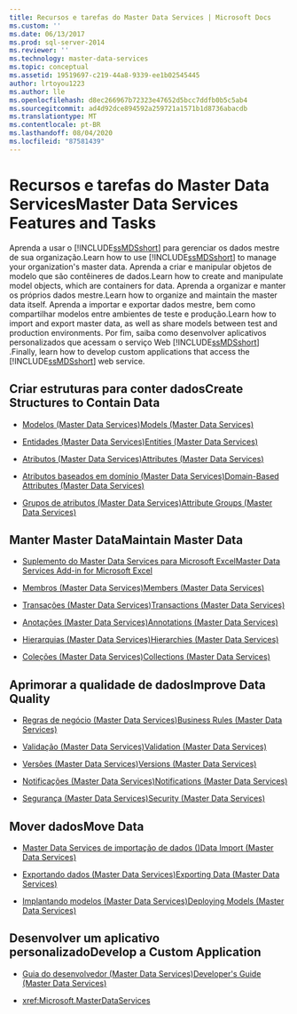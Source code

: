 ```yaml
---
title: Recursos e tarefas do Master Data Services | Microsoft Docs
ms.custom: ''
ms.date: 06/13/2017
ms.prod: sql-server-2014
ms.reviewer: ''
ms.technology: master-data-services
ms.topic: conceptual
ms.assetid: 19519697-c219-44a8-9339-ee1b02545445
author: lrtoyou1223
ms.author: lle
ms.openlocfilehash: d8ec266967b72323e47652d5bcc7ddfb0b5c5ab4
ms.sourcegitcommit: ad4d92dce894592a259721a1571b1d8736abacdb
ms.translationtype: MT
ms.contentlocale: pt-BR
ms.lasthandoff: 08/04/2020
ms.locfileid: "87581439"
---
```

# <a name="master-data-services-features-and-tasks"></a><span data-ttu-id="4ed09-102">Recursos e tarefas do Master Data Services</span><span class="sxs-lookup"><span data-stu-id="4ed09-102">Master Data Services Features and Tasks</span></span>
  <span data-ttu-id="4ed09-103">Aprenda a usar o [!INCLUDE[ssMDSshort](../includes/ssmdsshort-md.md)] para gerenciar os dados mestre de sua organização.</span><span class="sxs-lookup"><span data-stu-id="4ed09-103">Learn how to use [!INCLUDE[ssMDSshort](../includes/ssmdsshort-md.md)] to manage your organization's master data.</span></span> <span data-ttu-id="4ed09-104">Aprenda a criar e manipular objetos de modelo que são contêineres de dados.</span><span class="sxs-lookup"><span data-stu-id="4ed09-104">Learn how to create and manipulate model objects, which are containers for data.</span></span> <span data-ttu-id="4ed09-105">Aprenda a organizar e manter os próprios dados mestre.</span><span class="sxs-lookup"><span data-stu-id="4ed09-105">Learn how to organize and maintain the master data itself.</span></span> <span data-ttu-id="4ed09-106">Aprenda a importar e exportar dados mestre, bem como compartilhar modelos entre ambientes de teste e produção.</span><span class="sxs-lookup"><span data-stu-id="4ed09-106">Learn how to import and export master data, as well as share models between test and production environments.</span></span> <span data-ttu-id="4ed09-107">Por fim, saiba como desenvolver aplicativos personalizados que acessam o serviço Web [!INCLUDE[ssMDSshort](../includes/ssmdsshort-md.md)] .</span><span class="sxs-lookup"><span data-stu-id="4ed09-107">Finally, learn how to develop custom applications that access the [!INCLUDE[ssMDSshort](../includes/ssmdsshort-md.md)] web service.</span></span>  
  
## <a name="create-structures-to-contain-data"></a><span data-ttu-id="4ed09-108">Criar estruturas para conter dados</span><span class="sxs-lookup"><span data-stu-id="4ed09-108">Create Structures to Contain Data</span></span>  
  
-   [<span data-ttu-id="4ed09-109">Modelos &#40;Master Data Services&#41;</span><span class="sxs-lookup"><span data-stu-id="4ed09-109">Models &#40;Master Data Services&#41;</span></span>](models-master-data-services.md)  
  
-   [<span data-ttu-id="4ed09-110">Entidades &#40;Master Data Services&#41;</span><span class="sxs-lookup"><span data-stu-id="4ed09-110">Entities &#40;Master Data Services&#41;</span></span>](../../2014/master-data-services/entities-master-data-services.md)  
  
-   [<span data-ttu-id="4ed09-111">Atributos &#40;Master Data Services&#41;</span><span class="sxs-lookup"><span data-stu-id="4ed09-111">Attributes &#40;Master Data Services&#41;</span></span>](../../2014/master-data-services/attributes-master-data-services.md)  
  
-   [<span data-ttu-id="4ed09-112">Atributos baseados em domínio &#40;Master Data Services&#41;</span><span class="sxs-lookup"><span data-stu-id="4ed09-112">Domain-Based Attributes &#40;Master Data Services&#41;</span></span>](../../2014/master-data-services/domain-based-attributes-master-data-services.md)  
  
-   [<span data-ttu-id="4ed09-113">Grupos de atributos &#40;Master Data Services&#41;</span><span class="sxs-lookup"><span data-stu-id="4ed09-113">Attribute Groups &#40;Master Data Services&#41;</span></span>](../../2014/master-data-services/attribute-groups-master-data-services.md)  
  
## <a name="maintain-master-data"></a><span data-ttu-id="4ed09-114">Manter Master Data</span><span class="sxs-lookup"><span data-stu-id="4ed09-114">Maintain Master Data</span></span>  
  
-   [<span data-ttu-id="4ed09-115">Suplemento do Master Data Services para Microsoft Excel</span><span class="sxs-lookup"><span data-stu-id="4ed09-115">Master Data Services Add-in for Microsoft Excel</span></span>](microsoft-excel-add-in/master-data-services-add-in-for-microsoft-excel.md)  
  
-   [<span data-ttu-id="4ed09-116">Membros &#40;Master Data Services&#41;</span><span class="sxs-lookup"><span data-stu-id="4ed09-116">Members &#40;Master Data Services&#41;</span></span>](../../2014/master-data-services/members-master-data-services.md)  
  
-   [<span data-ttu-id="4ed09-117">Transações &#40;Master Data Services&#41;</span><span class="sxs-lookup"><span data-stu-id="4ed09-117">Transactions &#40;Master Data Services&#41;</span></span>](../../2014/master-data-services/transactions-master-data-services.md)  
  
-   [<span data-ttu-id="4ed09-118">Anotações &#40;Master Data Services&#41;</span><span class="sxs-lookup"><span data-stu-id="4ed09-118">Annotations &#40;Master Data Services&#41;</span></span>](../../2014/master-data-services/annotations-master-data-services.md)  
  
-   [<span data-ttu-id="4ed09-119">Hierarquias &#40;Master Data Services&#41;</span><span class="sxs-lookup"><span data-stu-id="4ed09-119">Hierarchies &#40;Master Data Services&#41;</span></span>](../../2014/master-data-services/hierarchies-master-data-services.md)  
  
-   [<span data-ttu-id="4ed09-120">Coleções &#40;Master Data Services&#41;</span><span class="sxs-lookup"><span data-stu-id="4ed09-120">Collections &#40;Master Data Services&#41;</span></span>](../../2014/master-data-services/collections-master-data-services.md)  
  
## <a name="improve-data-quality"></a><span data-ttu-id="4ed09-121">Aprimorar a qualidade de dados</span><span class="sxs-lookup"><span data-stu-id="4ed09-121">Improve Data Quality</span></span>  
  
-   [<span data-ttu-id="4ed09-122">Regras de negócio &#40;Master Data Services&#41;</span><span class="sxs-lookup"><span data-stu-id="4ed09-122">Business Rules &#40;Master Data Services&#41;</span></span>](../../2014/master-data-services/business-rules-master-data-services.md)  
  
-   [<span data-ttu-id="4ed09-123">Validação &#40;Master Data Services&#41;</span><span class="sxs-lookup"><span data-stu-id="4ed09-123">Validation &#40;Master Data Services&#41;</span></span>](../../2014/master-data-services/validation-master-data-services.md)  
  
-   [<span data-ttu-id="4ed09-124">Versões &#40;Master Data Services&#41;</span><span class="sxs-lookup"><span data-stu-id="4ed09-124">Versions &#40;Master Data Services&#41;</span></span>](../../2014/master-data-services/versions-master-data-services.md)  
  
-   [<span data-ttu-id="4ed09-125">Notificações &#40;Master Data Services&#41;</span><span class="sxs-lookup"><span data-stu-id="4ed09-125">Notifications &#40;Master Data Services&#41;</span></span>](../../2014/master-data-services/notifications-master-data-services.md)  
  
-   [<span data-ttu-id="4ed09-126">Segurança &#40;Master Data Services&#41;</span><span class="sxs-lookup"><span data-stu-id="4ed09-126">Security &#40;Master Data Services&#41;</span></span>](../../2014/master-data-services/security-master-data-services.md)  
  
## <a name="move-data"></a><span data-ttu-id="4ed09-127">Mover dados</span><span class="sxs-lookup"><span data-stu-id="4ed09-127">Move Data</span></span>  
  
-   [<span data-ttu-id="4ed09-128">Master Data Services de importação de dados &#40;&#41;</span><span class="sxs-lookup"><span data-stu-id="4ed09-128">Data Import &#40;Master Data Services&#41;</span></span>](overview-importing-data-from-tables-master-data-services.md)  
  
-   [<span data-ttu-id="4ed09-129">Exportando dados &#40;Master Data Services&#41;</span><span class="sxs-lookup"><span data-stu-id="4ed09-129">Exporting Data &#40;Master Data Services&#41;</span></span>](overview-exporting-data-master-data-services.md)  
  
-   [<span data-ttu-id="4ed09-130">Implantando modelos &#40;Master Data Services&#41;</span><span class="sxs-lookup"><span data-stu-id="4ed09-130">Deploying Models &#40;Master Data Services&#41;</span></span>](../../2014/master-data-services/deploying-models-master-data-services.md)  
  
## <a name="develop-a-custom-application"></a><span data-ttu-id="4ed09-131">Desenvolver um aplicativo personalizado</span><span class="sxs-lookup"><span data-stu-id="4ed09-131">Develop a Custom Application</span></span>  
  
-   [<span data-ttu-id="4ed09-132">Guia do desenvolvedor &#40;Master Data Services&#41;</span><span class="sxs-lookup"><span data-stu-id="4ed09-132">Developer's Guide &#40;Master Data Services&#41;</span></span>](develop/master-data-services-developer-documentation.md)  
  
-   <xref:Microsoft.MasterDataServices>  
  
  
